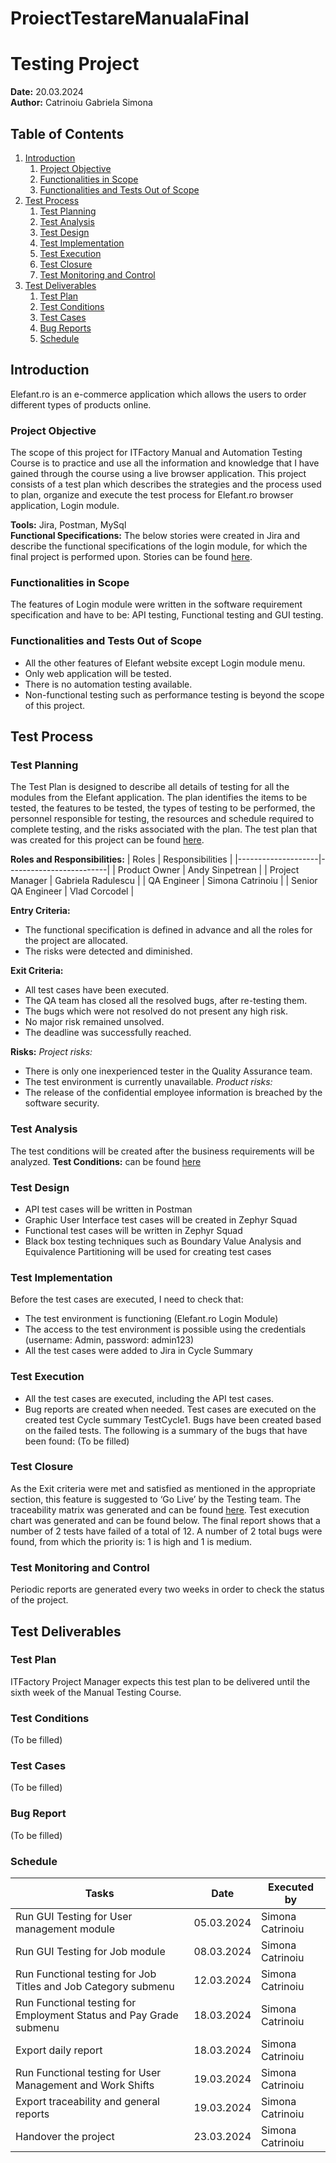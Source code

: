 # ProiectTestareManualaFinal
# Testing Project
**Date:** 20.03.2024  
**Author:** Catrinoiu Gabriela Simona  

## Table of Contents
1. [Introduction](#introduction)
   1. [Project Objective](#project-objective)
   2. [Functionalities in Scope](#functionalities-in-scope)
   3. [Functionalities and Tests Out of Scope](#functionalities-and-tests-out-of-scope)
2. [Test Process](#test-process)
   1. [Test Planning](#test-planning)
   2. [Test Analysis](#test-analysis)
   3. [Test Design](#test-design)
   4. [Test Implementation](#test-implementation)
   5. [Test Execution](#test-execution)
   6. [Test Closure](#test-closure)
   7. [Test Monitoring and Control](#test-monitoring-and-control)
3. [Test Deliverables](#test-deliverables)
   1. [Test Plan](#test-plan)
   2. [Test Conditions](#test-conditions)
   3. [Test Cases](#test-cases)
   4. [Bug Reports](#bug-reports)
   5. [Schedule](#schedule)

## Introduction
Elefant.ro is an e-commerce application which allows the users to order different types of products online.

### Project Objective
The scope of this project for ITFactory Manual and Automation Testing Course is to practice and use all the information and knowledge that I have gained through the course using a live browser application. This project consists of a test plan which describes the strategies and the process used to plan, organize and execute the test process for Elefant.ro browser application, Login module.

**Tools:** Jira, Postman, MySql  
**Functional Specifications:**
The below stories were created in Jira and describe the functional specifications of the login module, for which the final project is performed upon. Stories can be found [here]( https://itfclasses.atlassian.net/jira/software/c/projects/SCTT/boards/167/timeline).

### Functionalities in Scope
The features of Login module were written in the software requirement specification and have to be: API testing, Functional testing and GUI testing.

### Functionalities and Tests Out of Scope
- All the other features of Elefant website except Login module menu.
- Only web application will be tested.
- There is no automation testing available.
- Non-functional testing such as performance testing is beyond the scope of this project.

## Test Process

### Test Planning
The Test Plan is designed to describe all details of testing for all the modules from the Elefant application. The plan identifies the items to be tested, the features to be tested, the types of testing to be performed, the personnel responsible for testing, the resources and schedule required to complete testing, and the risks associated with the plan. The test plan that was created for this project can be found [here](link_here).

**Roles and Responsibilities:**
| Roles              | Responsibilities       |
|--------------------|-------------------------|
| Product Owner      | Andy Sinpetrean        |
| Project Manager    | Gabriela Radulescu     |
| QA Engineer        | Simona Catrinoiu       |
| Senior QA Engineer | Vlad Corcodel          |

**Entry Criteria:**
- The functional specification is defined in advance and all the roles for the project are allocated.
- The risks were detected and diminished.

**Exit Criteria:**
- All test cases have been executed.
- The QA team has closed all the resolved bugs, after re-testing them.
- The bugs which were not resolved do not present any high risk.
- No major risk remained unsolved.
- The deadline was successfully reached.

**Risks:**
*Project risks:*
- There is only one inexperienced tester in the Quality Assurance team.
- The test environment is currently unavailable.
*Product risks:*
- The release of the confidential employee information is breached by the software security.

### Test Analysis
The test conditions will be created after the business requirements will be analyzed.
**Test Conditions:** can be found [here](https://itfclasses.atlassian.net/projects/SCTT?selectedItem=com.thed.zephyr.je__cycle-summary)

### Test Design
- API test cases will be written in Postman
- Graphic User Interface test cases will be created in Zephyr Squad
- Functional test cases will be written in Zephyr Squad
- Black box testing techniques such as Boundary Value Analysis and Equivalence Partitioning will be used for creating test cases

### Test Implementation
Before the test cases are executed, I need to check that:
- The test environment is functioning (Elefant.ro Login Module)
- The access to the test environment is possible using the credentials (username: Admin, password: admin123)
- All the test cases were added to Jira in Cycle Summary

### Test Execution
- All the test cases are executed, including the API test cases.
- Bug reports are created when needed.
Test cases are executed on the created test Cycle summary TestCycle1.
Bugs have been created based on the failed tests.
The following is a summary of the bugs that have been found: (To be filled)

### Test Closure
As the Exit criteria were met and satisfied as mentioned in the appropriate section, this feature is suggested to ‘Go Live’ by the Testing team.
The traceability matrix was generated and can be found [here](link_here).
Test execution chart was generated and can be found below.
The final report shows that a number of 2 tests have failed of a total of 12. A number of 2 total bugs were found, from which the priority is: 1 is high and 1 is medium.

### Test Monitoring and Control
Periodic reports are generated every two weeks in order to check the status of the project.

## Test Deliverables

### Test Plan
ITFactory Project Manager expects this test plan to be delivered until the sixth week of the Manual Testing Course.

### Test Conditions
(To be filled)

### Test Cases
(To be filled)

### Bug Report
(To be filled)

### Schedule
| Tasks                                                  | Date       | Executed by      |
|--------------------------------------------------------|------------|------------------|
| Run GUI Testing for User management module             | 05.03.2024 | Simona Catrinoiu |
| Run GUI Testing for Job module                         | 08.03.2024 | Simona Catrinoiu |
| Run Functional testing for Job Titles and Job Category submenu | 12.03.2024 | Simona Catrinoiu |
| Run Functional testing for Employment Status and Pay Grade submenu | 18.03.2024 | Simona Catrinoiu |
| Export daily report                                    | 18.03.2024 | Simona Catrinoiu |
| Run Functional testing for User Management and Work Shifts | 19.03.2024 | Simona Catrinoiu |
| Export traceability and general reports                | 19.03.2024 | Simona Catrinoiu |
| Handover the project                                   | 23.03.2024 | Simona Catrinoiu |
